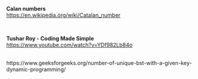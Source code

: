 **Calan numbers**
<br/>
https://en.wikipedia.org/wiki/Catalan_number

<br/>

**Tushar Roy - Coding Made Simple**
<br/>
https://www.youtube.com/watch?v=YDf982Lb84o

<br/>
https://www.geeksforgeeks.org/number-of-unique-bst-with-a-given-key-dynamic-programming/
